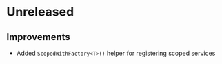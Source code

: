 # Unreleased

## Improvements

- Added `ScopedWithFactory<T>()` helper for registering scoped services